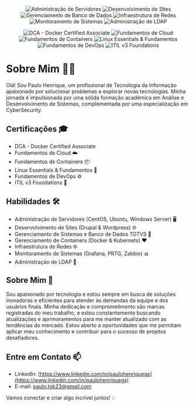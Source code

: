 <p align="center">
  <img alt="Administração de Servidores" src="https://img.shields.io/badge/Administração%20de%20Servidores-Experiente-brightgreen?style=plastic&logo=serverfault">
  <img alt="Desenvolvimento de Sites" src="https://img.shields.io/badge/Desenvolvimento%20de%20Sites-Proficiente-blueviolet?style=plastic&logo=wordpress">
  <img alt="Gerenciamento de Banco de Dados" src="https://img.shields.io/badge/Gerenciamento%20de%20Banco%20de%20Dados-Experiente-blue?style=plastic&logo=mysql">
  <img alt="Infraestrutura de Redes" src="https://img.shields.io/badge/Infraestrutura%20de%20Redes-Experiente-informational?style=plastic&logo=cisco">
  <img alt="Monitoramento de Sistemas" src="https://img.shields.io/badge/Monitoramento%20de%20Sistemas-Proficiente-9cf?style=plastic&logo=grafana">
  <img alt="Administração de LDAP" src="https://img.shields.io/badge/Administração%20de%20LDAP-Proficiente-yellow?style=plastic&logo=ldap">
</p>
<p align="center">
  <img alt="DCA - Docker Certified Associate" src="https://img.shields.io/badge/DCA%20-%20Docker%20Certified%20Associate-Approved-blue?style=plastic&logo=docker">
  <img alt="Fundamentos de Cloud" src="https://img.shields.io/badge/Fundamentos%20de%20Cloud-Certificado-brightgreen?style=plastic&logo=cloud">
  <img alt="Fundamentos de Containers" src="https://img.shields.io/badge/Fundamentos%20de%20Containers-Certificado-orange?style=plastic&logo=docker">
  <img alt="Linux Essentials & Fundamentos" src="https://img.shields.io/badge/Linux%20Essentials%20%26%20Fundamentos-Certificado-green?style=plastic&logo=linux">
  <img alt="Fundamentos de DevOps" src="https://img.shields.io/badge/Fundamentos%20de%20DevOps-Certificado-blueviolet?style=plastic&logo=devops">
  <img alt="ITIL v3 Foundations" src="https://img.shields.io/badge/ITIL%20v3%20Foundations-Certificado-lightgrey?style=plastic&logo=itil">
</p>

# Sobre Mim 👨‍💻

Olá! Sou Paulo Henrique, um profissional de Tecnologia da Informação apaixonado por solucionar problemas e explorar novas tecnologias. Minha jornada é impulsionada por uma sólida formação acadêmica em Análise e Desenvolvimento de Sistemas, complementada por uma especialização em CyberSecurity.

## Certificações 🎓
- DCA - Docker Certified Associate
- Fundamentos de Cloud ☁️
- Fundamentos de Containers 📦
- Linux Essentials & Fundamentos 🐧
- Fundamentos de DevOps ⚙️
- ITIL v3 Foundations 💼

## Habilidades 🛠️
- Administração de Servidores (CentOS, Ubuntu, Windows Server) 🖥️
- Desenvolvimento de Sites (Drupal & Wordpress) 🌐
- Gerenciamento de Sistemas e Banco de Dados TOTVS 💾
- Gerenciamento de Containers (Docker & Kubernets) ❤️
- Infraestrutura de Redes 🌐
- Monitoramento de Sistemas (Grafana, PRTG, Zabbix) 📊
- Administração de LDAP 🔐

## Sobre Mim 🚀
Sou apaixonado por tecnologia e estou sempre em busca de soluções inovadoras e eficientes para atender às demandas da equipe e dos usuários finais. Minha dedicação e comprometimento são marcas registradas do meu trabalho, e estou constantemente buscando atualizações e aprimoramentos para me manter atualizado com as tendências do mercado. Estou aberto a oportunidades que me permitam aplicar meu conhecimento e contribuir para o sucesso de projetos desafiadores.

## Entre em Contato 📫
- LinkedIn: [https://www.linkedin.com/in/paulohenriquegs](https://www.linkedin.com/in/paulohenriquegs)
- E-mail: paulo.tok23@gmail.com

Vamos conectar e criar algo incrível juntos! 💡
